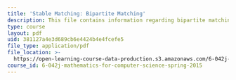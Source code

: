 ```yaml
---
title: 'Stable Matching: Bipartite Matching'
description: This file contains information regarding bipartite matching.
type: course
layout: pdf
uid: 381127a4e3d689cb6e4424b4e4fcefe5
file_type: application/pdf
file_location: >-
  https://open-learning-course-data-production.s3.amazonaws.com/6-042j-mathematics-for-computer-science-spring-2015/381127a4e3d689cb6e4424b4e4fcefe5_MIT6_042JS15_bip_mtchig.pdf
course_id: 6-042j-mathematics-for-computer-science-spring-2015
---
```


